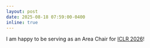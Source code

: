 ```yaml
---
layout: post
date: 2025-08-18 07:59:00-0400
inline: true
---
```


I am happy to be serving as an Area Chair for [ICLR 2026](https://iclr.cc)!

